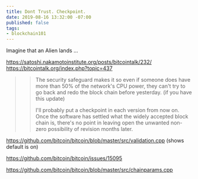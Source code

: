 ```yaml
---
title: Dont Trust. Checkpoint.
date: 2019-08-16 13:32:00 -07:00
published: false
tags:
- blockchain101
---
```


Imagine that an Alien lands ...


https://satoshi.nakamotoinstitute.org/posts/bitcointalk/232/
https://bitcointalk.org/index.php?topic=437

>> The security safeguard makes it so even if someone does have more than 50% of the network's CPU power, they can't try to go back and redo the block chain before yesterday.  (if you have this update)
>>
>> I'll probably put a checkpoint in each version from now on.  Once the software has settled what the widely accepted block chain is, there's no point in leaving open the unwanted non-zero possibility of revision months later. 

https://github.com/bitcoin/bitcoin/blob/master/src/validation.cpp (shows default is on)

https://github.com/bitcoin/bitcoin/issues/15095 

https://github.com/bitcoin/bitcoin/blob/master/src/chainparams.cpp



